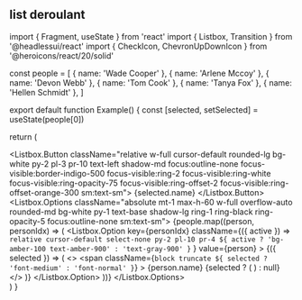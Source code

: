 <Search />

<Sun />
<MoveLeft />

## list deroulant
import { Fragment, useState } from 'react'
import { Listbox, Transition } from '@headlessui/react'
import { CheckIcon, ChevronUpDownIcon } from '@heroicons/react/20/solid'

const people = [
  { name: 'Wade Cooper' },
  { name: 'Arlene Mccoy' },
  { name: 'Devon Webb' },
  { name: 'Tom Cook' },
  { name: 'Tanya Fox' },
  { name: 'Hellen Schmidt' },
]

export default function Example() {
  const [selected, setSelected] = useState(people[0])

  return (
    <div className="fixed top-16 w-72">
      <Listbox value={selected} onChange={setSelected}>
        <div className="relative mt-1">
          <Listbox.Button className="relative w-full cursor-default rounded-lg bg-white py-2 pl-3 pr-10 text-left shadow-md focus:outline-none focus-visible:border-indigo-500 focus-visible:ring-2 focus-visible:ring-white focus-visible:ring-opacity-75 focus-visible:ring-offset-2 focus-visible:ring-offset-orange-300 sm:text-sm">
            <span className="block truncate">{selected.name}</span>
            <span className="pointer-events-none absolute inset-y-0 right-0 flex items-center pr-2">
              <ChevronUpDownIcon
                className="h-5 w-5 text-gray-400"
                aria-hidden="true"
              />
            </span>
          </Listbox.Button>
          <Transition
            as={Fragment}
            leave="transition ease-in duration-100"
            leaveFrom="opacity-100"
            leaveTo="opacity-0"
          >
            <Listbox.Options className="absolute mt-1 max-h-60 w-full overflow-auto rounded-md bg-white py-1 text-base shadow-lg ring-1 ring-black ring-opacity-5 focus:outline-none sm:text-sm">
              {people.map((person, personIdx) => (
                <Listbox.Option
                  key={personIdx}
                  className={({ active }) =>
                    `relative cursor-default select-none py-2 pl-10 pr-4 ${
                      active ? 'bg-amber-100 text-amber-900' : 'text-gray-900'
                    }`
                  }
                  value={person}
                >
                  {({ selected }) => (
                    <>
                      <span
                        className={`block truncate ${
                          selected ? 'font-medium' : 'font-normal'
                        }`}
                      >
                        {person.name}
                      </span>
                      {selected ? (
                        <span className="absolute inset-y-0 left-0 flex items-center pl-3 text-amber-600">
                          <CheckIcon className="h-5 w-5" aria-hidden="true" />
                        </span>
                      ) : null}
                    </>
                  )}
                </Listbox.Option>
              ))}
            </Listbox.Options>
          </Transition>
        </div>
      </Listbox>
    </div>
  )
}

